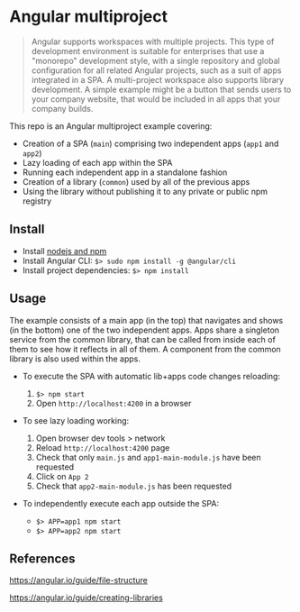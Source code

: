 # Angular multiproject

> Angular supports workspaces with multiple projects. This type of development environment is suitable for enterprises that use a "monorepo" development style, with a single repository and global configuration for all related Angular projects, such as a suit of apps integrated in a SPA. A multi-project workspace also supports library development. A simple example might be a button that sends users to your company website, that would be included in all apps that your company builds.

This repo is an Angular multiproject example covering:

* Creation of a SPA (`main`) comprising two independent apps (`app1` and `app2`)
* Lazy loading of each app within the SPA
* Running each independent app in a standalone fashion
* Creation of a library (`common`) used by all of the previous apps
* Using the library without publishing it to any private or public npm registry

## Install

* Install [nodejs and npm](https://github.com/tj/n#installation)
* Install Angular CLI: `$> sudo npm install -g @angular/cli`
* Install project dependencies: `$> npm install`

## Usage

The example consists of a main app (in the top) that navigates and shows (in the bottom) one of the two independent apps. Apps share a singleton service from the common library, that can be called from inside each of them to see how it reflects in all of them. A component from the common library is also used within the apps.

* To execute the SPA with automatic lib+apps code changes reloading:
  1. `$> npm start`
  2. Open `http://localhost:4200` in a browser

* To see lazy loading working:
  1. Open browser dev tools > network
  2. Reload `http://localhost:4200` page
  3. Check that only `main.js` and `app1-main-module.js` have been requested
  4. Click on `App 2`
  5. Check that `app2-main-module.js` has been requested

* To independently execute each app outside the SPA:
  * `$> APP=app1 npm start`
  * `$> APP=app2 npm start`

## References

https://angular.io/guide/file-structure

https://angular.io/guide/creating-libraries
